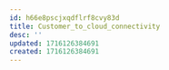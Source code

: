 ```yaml
---
id: h66e8pscjxqdflrf8cvy83d
title: Customer_to_cloud_connectivity
desc: ''
updated: 1716126384691
created: 1716126384691
---
```


